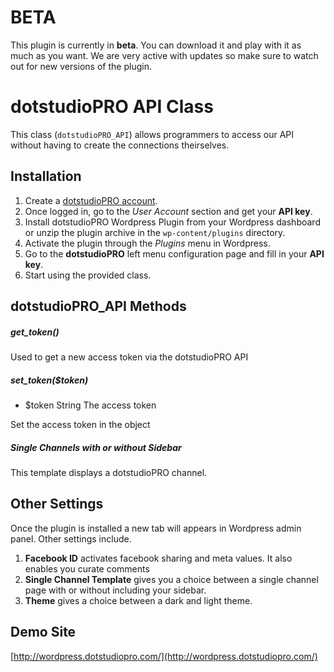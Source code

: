 # BETA

This plugin is currently in **beta**. You can download it and play with it as much as you want. We are very active with updates so make sure to watch out for new versions of the plugin.

# dotstudioPRO API Class

This class (`dotstudioPRO_API`) allows programmers to access our API without having to create the connections theirselves.


Installation
--------

1. Create a [dotstudioPRO account](http://dotstudiopro.com).
2. Once logged in, go to the *User Account* section and get your **API key**.
3. Install dotstudioPRO Wordpress Plugin from your Wordpress dashboard or unzip the plugin archive in the `wp-content/plugins` directory.
4. Activate the plugin through the *Plugins* menu in Wordpress.
5. Go to the **dotstudioPRO** left menu configuration page and fill in your **API key**.
6. Start using the provided class.

dotstudioPRO_API Methods
--------

##### get_token()

Used to get a new access token via the dotstudioPRO API

##### set_token($token)

* $token String The access token

Set the access token in the object

##### Single Channels with or without Sidebar

This template displays a dotstudioPRO channel.


Other Settings
--------

Once the plugin is installed a new tab will appears in Wordpress admin panel. Other settings include.

1. **Facebook ID** activates facebook sharing and meta values. It also enables you curate comments
2. **Single Channel Template** gives you a choice between a single channel page with or without including your sidebar.
3. **Theme** gives a choice between a dark and light theme.

Demo Site
--------

[http://wordpress.dotstudiopro.com/](http://wordpress.dotstudiopro.com/)
